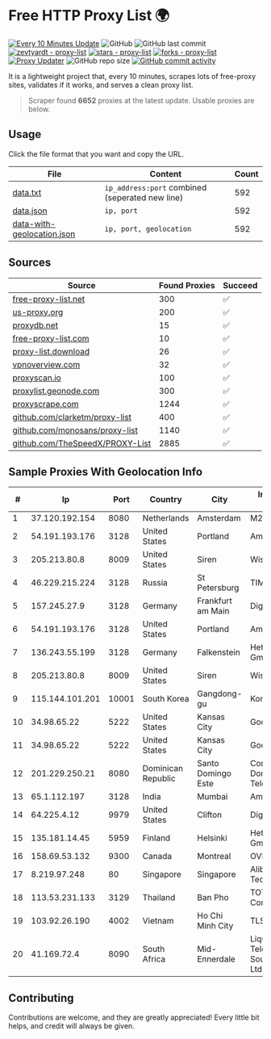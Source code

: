 
# Free HTTP Proxy List 🌍

[![Every 10 Minutes Update](https://github.com/mertguvencli/http-proxy-list/actions/workflows/main.yml/badge.svg?branch=main)](https://github.com/mertguvencli/http-proxy-list/actions/workflows/main.yml)
![GitHub](https://img.shields.io/github/license/mertguvencli/http-proxy-list)
![GitHub last commit](https://img.shields.io/github/last-commit/mertguvencli/http-proxy-list)
[![zevtyardt - proxy-list](https://img.shields.io/static/v1?label=zevtyardt&message=proxy-list&color=blue&logo=github)](https://github.com/zevtyardt/proxy-list "Go to GitHub repo")
[![stars - proxy-list](https://img.shields.io/github/stars/zevtyardt/proxy-list?style=social)](https://github.com/zevtyardt/proxy-list)
[![forks - proxy-list](https://img.shields.io/github/forks/zevtyardt/proxy-list?style=social)](https://github.com/zevtyardt/proxy-list)
[![Proxy Updater](https://github.com/zevtyardt/proxy-list/workflows/Proxy%20Updater/badge.svg)](https://github.com/zevtyardt/proxy-list/actions?query=workflow:"Proxy+Updater")
![GitHub repo size](https://img.shields.io/github/repo-size/zevtyardt/proxy-list)
[![GitHub commit activity](https://img.shields.io/github/commit-activity/m/zevtyardt/proxy-list?logo=commits)](https://github.com/zevtyardt/proxy-list/commits/main)

It is a lightweight project that, every 10 minutes, scrapes lots of free-proxy sites, validates if it works, and serves a clean proxy list.

> Scraper found **6652** proxies at the latest update. Usable proxies are below.

## Usage

Click the file format that you want and copy the URL.

|File|Content|Count|
|----|-------|-----|
|[data.txt](https://raw.githubusercontent.com/mertguvencli/http-proxy-list/main/proxy-list/data.txt)|`ip_address:port` combined (seperated new line)|592|
|[data.json](https://raw.githubusercontent.com/mertguvencli/http-proxy-list/main/proxy-list/data.json)|`ip, port`|592|
|[data-with-geolocation.json](https://raw.githubusercontent.com/mertguvencli/http-proxy-list/main/proxy-list/data-with-geolocation.json)|`ip, port, geolocation`|592|

## Sources

|Source|Found Proxies|Succeed|
|------|-------------|-------|
|[free-proxy-list.net](https://free-proxy-list.net)|300|✅|
|[us-proxy.org](https://www.us-proxy.org)|200|✅|
|[proxydb.net](http://proxydb.net)|15|✅|
|[free-proxy-list.com](https://free-proxy-list.com/?page=&port=&type%5B%5D=http&type%5B%5D=https&up_time=0&search=Search)|10|✅|
|[proxy-list.download](https://www.proxy-list.download/HTTP)|26|✅|
|[vpnoverview.com](https://vpnoverview.com/privacy/anonymous-browsing/free-proxy-servers)|32|✅|
|[proxyscan.io](https://www.proxyscan.io)|100|✅|
|[proxylist.geonode.com](https://proxylist.geonode.com/api/proxy-list?limit=300&page=1&sort_by=lastChecked&sort_type=desc&protocols=http,https)|300|✅|
|[proxyscrape.com](https://api.proxyscrape.com/v2/?request=displayproxies&protocol=http&timeout=10000&country=all&ssl=all&anonymity=all)|1244|✅|
|[github.com/clarketm/proxy-list](https://raw.githubusercontent.com/clarketm/proxy-list/master/proxy-list-raw.txt)|400|✅|
|[github.com/monosans/proxy-list](https://raw.githubusercontent.com/monosans/proxy-list/main/proxies/http.txt)|1140|✅|
|[github.com/TheSpeedX/PROXY-List](https://raw.githubusercontent.com/TheSpeedX/PROXY-List/master/http.txt)|2885|✅|


## Sample Proxies With Geolocation Info

|#|Ip|Port|Country|City|Internet Service Provider|
|-|--|----|-------|----|-------------------------|
|1|37.120.192.154|8080|Netherlands|Amsterdam|M247 Europe SRL|
|2|54.191.193.176|3128|United States|Portland|Amazon.com, Inc.|
|3|205.213.80.8|8009|United States|Siren|WiscNet|
|4|46.229.215.224|3128|Russia|St Petersburg|TIMEWEB|
|5|157.245.27.9|3128|Germany|Frankfurt am Main|DigitalOcean, LLC|
|6|54.191.193.176|3128|United States|Portland|Amazon.com, Inc.|
|7|136.243.55.199|3128|Germany|Falkenstein|Hetzner Online GmbH|
|8|205.213.80.8|8009|United States|Siren|WiscNet|
|9|115.144.101.201|10001|South Korea|Gangdong-gu|Korea Telecom|
|10|34.98.65.22|5222|United States|Kansas City|Google LLC|
|11|34.98.65.22|5222|United States|Kansas City|Google LLC|
|12|201.229.250.21|8080|Dominican Republic|Santo Domingo Este|Compañía Dominicana de Teléfonos S. A.|
|13|65.1.112.197|3128|India|Mumbai|Amazon.com|
|14|64.225.4.12|9979|United States|Clifton|DigitalOcean, LLC|
|15|135.181.14.45|5959|Finland|Helsinki|Hetzner Online GmbH|
|16|158.69.53.132|9300|Canada|Montreal|OVH SAS|
|17|8.219.97.248|80|Singapore|Singapore|Alibaba (US) Technology Co., Ltd.|
|18|113.53.231.133|3129|Thailand|Ban Pho|TOT Public Company Limited|
|19|103.92.26.190|4002|Vietnam|Ho Chi Minh City|TLSOFT|
|20|41.169.72.4|8090|South Africa|Mid-Ennerdale|Liquid Telecommunications South Africa (Pty) Ltd|



## Contributing

Contributions are welcome, and they are greatly appreciated! Every
little bit helps, and credit will always be given.

